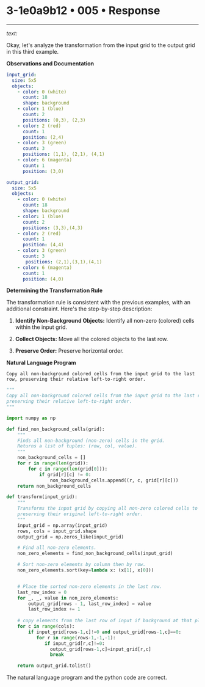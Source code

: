 # 3-1e0a9b12 • 005 • Response

---

*text:*

Okay, let's analyze the transformation from the input grid to the output grid in this third example.

**Observations and Documentation**

```yaml
input_grid:
  size: 5x5
  objects:
    - color: 0 (white)
      count: 18
      shape: background
    - color: 1 (blue)
      count: 2
      positions: (0,3), (2,3)
    - color: 2 (red)
      count: 1
      position: (2,4)
    - color: 3 (green)
      count: 3
      positions: (1,1), (2,1), (4,1)
    - color: 6 (magenta)
      count: 1
      position: (3,0)

output_grid:
  size: 5x5
  objects:
    - color: 0 (white)
      count: 18
      shape: background
    - color: 1 (blue)
      count: 2
      positions: (3,3),(4,3)
    - color: 2 (red)
      count: 1
      position: (4,4)
    - color: 3 (green)
      count: 3
       positions: (2,1),(3,1),(4,1)
    - color: 6 (magenta)
      count: 1
      position: (4,0)
```

**Determining the Transformation Rule**

The transformation rule is consistent with the previous examples, with an additional constraint. Here's the step-by-step description:

1.  **Identify Non-Background Objects:** Identify all non-zero (colored) cells within the input grid.

2.  **Collect Objects:** Move all the colored objects to the last row.

3. **Preserve Order:** Preserve horizontal order.

**Natural Language Program**

```
Copy all non-background colored cells from the input grid to the last row, preserving their relative left-to-right order.
```

```python
"""
Copy all non-background colored cells from the input grid to the last row,
preserving their relative left-to-right order.
"""

import numpy as np

def find_non_background_cells(grid):
    """
    Finds all non-background (non-zero) cells in the grid.
    Returns a list of tuples: (row, col, value).
    """
    non_background_cells = []
    for r in range(len(grid)):
        for c in range(len(grid[0])):
            if grid[r][c] != 0:
                non_background_cells.append((r, c, grid[r][c]))
    return non_background_cells

def transform(input_grid):
    """
    Transforms the input grid by copying all non-zero colored cells to the last row,
    preserving their original left-to-right order.
    """
    input_grid = np.array(input_grid)
    rows, cols = input_grid.shape
    output_grid = np.zeros_like(input_grid)

    # Find all non-zero elements.
    non_zero_elements = find_non_background_cells(input_grid)

    # Sort non-zero elements by column then by row.
    non_zero_elements.sort(key=lambda x: (x[1], x[0]))


    # Place the sorted non-zero elements in the last row.
    last_row_index = 0
    for _, _, value in non_zero_elements:
        output_grid[rows - 1, last_row_index] = value
        last_row_index += 1
        
    # copy elements from the last row of input if background at that place
    for c in range(cols):
        if input_grid[rows-1,c]!=0 and output_grid[rows-1,c]==0:
           for r in range(rows-1,-1,-1):
              if input_grid[r,c]!=0:
                output_grid[rows-1,c]=input_grid[r,c]
                break

    return output_grid.tolist()
```
The natural language program and the python code are correct.

